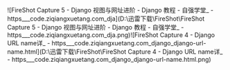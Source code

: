 

![FireShot Capture 5 - Django 视图与网址进阶 - Django 教程 - 自强学堂_ - https___code.ziqiangxuetang.com_dja](D:\迅雷下载\FireShot\FireShot Capture 5 - Django 视图与网址进阶 - Django 教程 - 自强学堂_ - https___code.ziqiangxuetang.com_dja.png)![FireShot Capture 4 - Django URL name详_ - https___code.ziqiangxuetang.com_django_django-url-name.html](D:\迅雷下载\FireShot\FireShot Capture 4 - Django URL name详_ - https___code.ziqiangxuetang.com_django_django-url-name.html.png)